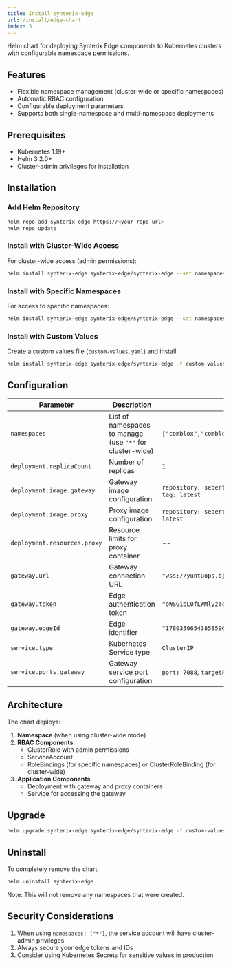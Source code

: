 ```yaml
---
title: Install synterix-edge
url: /install/edge-chart
index: 3
---
```


Helm chart for deploying Synterix Edge components to Kubernetes clusters with configurable namespace permissions.

## Features

- Flexible namespace management (cluster-wide or specific namespaces)
- Automatic RBAC configuration
- Configurable deployment parameters
- Supports both single-namespace and multi-namespace deployments

## Prerequisites

- Kubernetes 1.19+
- Helm 3.2.0+
- Cluster-admin privileges for installation

## Installation

### Add Helm Repository

```bash
helm repo add synterix-edge https://<your-repo-url>
helm repo update
```

### Install with Cluster-Wide Access

For cluster-wide access (admin permissions):

```bash
helm install synterix-edge synterix-edge/synterix-edge --set namespaces[0]="*"
```

### Install with Specific Namespaces

For access to specific namespaces:

```bash
helm install synterix-edge synterix-edge/synterix-edge --set namespaces={comblox,comblox-test}
```

### Install with Custom Values

Create a custom values file (`custom-values.yaml`) and install:

```bash
helm install synterix-edge synterix-edge/synterix-edge -f custom-values.yaml
```

## Configuration

| Parameter                    | Description                                               | Default                                                        |
|------------------------------|-----------------------------------------------------------|----------------------------------------------------------------|
| `namespaces`                 | List of namespaces to manage (use `"*"` for cluster-wide) | `["comblox","comblox-test"]`                                   |
| `deployment.replicaCount`    | Number of replicas                                        | `1`                                                            |
| `deployment.image.gateway`   | Gateway image configuration                               | `repository: sebertes/synterix-central-gateway`, `tag: latest` |
| `deployment.image.proxy`     | Proxy image configuration                                 | `repository: sebertes/synterix-kube-proxy`, `tag: latest`      |
| `deployment.resources.proxy` | Resource limits for proxy container                       | --                                                             |
| `gateway.url`                | Gateway connection URL                                    | `"wss://yuntuops.bjttsx.com:443/synterix/gateway"`             |
| `gateway.token`              | Edge authentication token                                 | `"oWSGibL0fLWMlyzTc3ybdi3t1rbQjj"`                             |
| `gateway.edgeId`             | Edge identifier                                           | `"1780350654385859692002162"`                                  |
| `service.type`               | Kubernetes Service type                                   | `ClusterIP`                                                    |
| `service.ports.gateway`      | Gateway service port configuration                        | `port: 7088`, `targetPort: 7088`                               |

## Architecture

The chart deploys:

1. **Namespace** (when using cluster-wide mode)
2. **RBAC Components**:
    - ClusterRole with admin permissions
    - ServiceAccount
    - RoleBindings (for specific namespaces) or ClusterRoleBinding (for cluster-wide)
3. **Application Components**:
    - Deployment with gateway and proxy containers
    - Service for accessing the gateway

## Upgrade

```bash
helm upgrade synterix-edge synterix-edge/synterix-edge -f custom-values.yaml
```

## Uninstall

To completely remove the chart:

```bash
helm uninstall synterix-edge
```

Note: This will not remove any namespaces that were created.

## Security Considerations

1. When using `namespaces: ["*"]`, the service account will have cluster-admin privileges
2. Always secure your edge tokens and IDs
3. Consider using Kubernetes Secrets for sensitive values in production